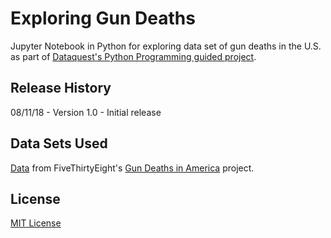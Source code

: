 # Exploring Gun Deaths
Jupyter Notebook in Python for exploring data set of gun deaths in the U.S. as part of [Dataquest's Python Programming guided project](https://www.dataquest.io/course/python-programming-intermediate).

## Release History

08/11/18 - Version 1.0 - Initial release

## Data Sets Used

[Data](https://github.com/fivethirtyeight/guns-data) from FiveThirtyEight's [Gun Deaths in America](https://fivethirtyeight.com/features/gun-deaths/) project.

## License
[MIT License](https://opensource.org/licenses/MIT)
